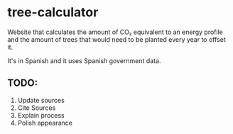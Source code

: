 # tree-calculator

Website that calculates the amount of CO₂ equivalent to an energy profile and the amount of trees that would need to be planted every year to offset it.

It's in Spanish and it uses Spanish government data.

## TODO:
1. Update sources
2. Cite Sources
3. Explain process
4. Polish appearance
